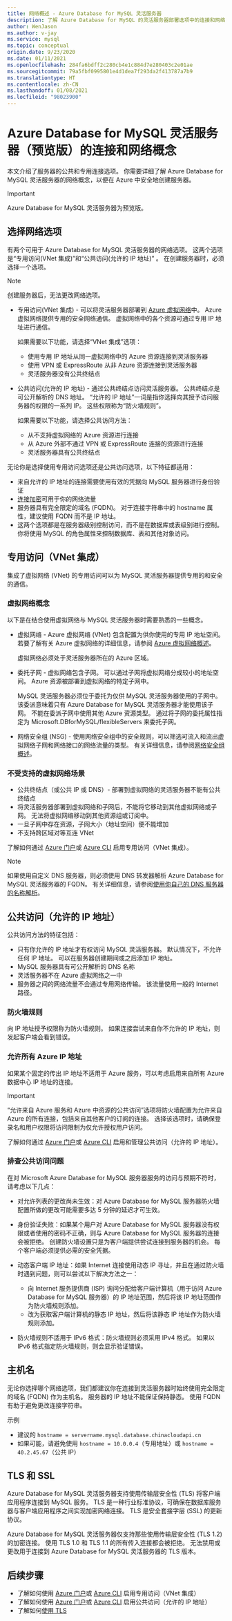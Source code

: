 ```yaml
---
title: 网络概述 - Azure Database for MySQL 灵活服务器
description: 了解 Azure Database for MySQL 的灵活服务器部署选项中的连接和网络选项
author: WenJason
ms.author: v-jay
ms.service: mysql
ms.topic: conceptual
origin.date: 9/23/2020
ms.date: 01/11/2021
ms.openlocfilehash: 284fa6bdff2c280cb4e1c884d7e280403c2e01ae
ms.sourcegitcommit: 79a5fbf0995801e4d1dea7f293da2f413787a7b9
ms.translationtype: HT
ms.contentlocale: zh-CN
ms.lasthandoff: 01/08/2021
ms.locfileid: "98023900"
---
```

# <a name="connectivity-and-networking-concepts-for-azure-database-for-mysql---flexible-server-preview"></a>Azure Database for MySQL 灵活服务器（预览版）的连接和网络概念

本文介绍了服务器的公共和专用连接选项。 你需要详细了解 Azure Database for MySQL 灵活服务器的网络概念，以便在 Azure 中安全地创建服务器。

> [!IMPORTANT]
> Azure Database for MySQL 灵活服务器为预览版。

## <a name="choosing-a-networking-option"></a>选择网络选项
有两个可用于 Azure Database for MySQL 灵活服务器的网络选项。 这两个选项是“专用访问(VNet 集成)”和“公共访问(允许的 IP 地址)” 。 在创建服务器时，必须选择一个选项。 

> [!NOTE]
> 创建服务器后，无法更改网络选项。 

* 专用访问(VNet 集成) - 可以将灵活服务器部署到 [Azure 虚拟网络](../../virtual-network/virtual-networks-overview.md)中。 Azure 虚拟网络提供专用的安全网络通信。 虚拟网络中的各个资源可通过专用 IP 地址进行通信。

   如果需要以下功能，请选择“VNet 集成”选项：
   * 使用专用 IP 地址从同一虚拟网络中的 Azure 资源连接到灵活服务器
   * 使用 VPN 或 ExpressRoute 从非 Azure 资源连接到灵活服务器
   * 灵活服务器没有公共终结点

* 公共访问(允许的 IP 地址) - 通过公共终结点访问灵活服务器。 公共终结点是可公开解析的 DNS 地址。 “允许的 IP 地址”一词是指你选择向其授予访问服务器的权限的一系列 IP。 这些权限称为“防火墙规则”。 

   如果需要以下功能，请选择公共访问方法：
   * 从不支持虚拟网络的 Azure 资源进行连接
   * 从 Azure 外部不通过 VPN 或 ExpressRoute 连接的资源进行连接 
   * 灵活服务器具有公共终结点

无论你是选择使用专用访问选项还是公共访问选项，以下特征都适用：
* 来自允许的 IP 地址的连接需要使用有效的凭据向 MySQL 服务器进行身份验证
* [连接加密](#tls-and-ssl)可用于你的网络流量
* 服务器具有完全限定的域名 (FQDN)。 对于连接字符串中的 hostname 属性，建议使用 FQDN 而不是 IP 地址。
* 这两个选项都是在服务器级别控制访问，而不是在数据库或表级别进行控制。 你将使用 MySQL 的角色属性来控制数据库、表和其他对象访问。


## <a name="private-access-vnet-integration"></a>专用访问（VNet 集成）
集成了虚拟网络 (VNet) 的专用访问可以为 MySQL 灵活服务器提供专用的和安全的通信。

### <a name="virtual-network-concepts"></a>虚拟网络概念
以下是在结合使用虚拟网络与 MySQL 灵活服务器时需要熟悉的一些概念。

* 虚拟网络 - Azure 虚拟网络 (VNet) 包含配置为供你使用的专用 IP 地址空间。 若要了解有关 Azure 虚拟网络的详细信息，请参阅 [Azure 虚拟网络概述](../../virtual-network/virtual-networks-overview.md)。

    虚拟网络必须处于灵活服务器所在的 Azure 区域。


* 委托子网 - 虚拟网络包含子网。 可以通过子网将虚拟网络分成较小的地址空间。 Azure 资源被部署到虚拟网络的特定子网中。 

   MySQL 灵活服务器必须位于委托为仅供 MySQL 灵活服务器使用的子网中。 该委派意味着只有 Azure Database for MySQL 灵活服务器才能使用该子网。 不能在委派子网中使用其他 Azure 资源类型。 通过将子网的委托属性指定为 Microsoft.DBforMySQL/flexibleServers 来委托子网。

* 网络安全组 (NSG) - 使用网络安全组中的安全规则，可以筛选可流入和流出虚拟网络子网和网络接口的网络流量的类型。 有关详细信息，请参阅[网络安全组概述](../../virtual-network/network-security-groups-overview.md)。


### <a name="unsupported-virtual-network-scenarios"></a>不受支持的虚拟网络场景
* 公共终结点（或公共 IP 或 DNS）- 部署到虚拟网络的灵活服务器不能有公共终结点
* 将灵活服务器部署到虚拟网络和子网后，不能将它移动到其他虚拟网络或子网。 无法将虚拟网络移动到其他资源组或订阅中。
* 一旦子网中存在资源，子网大小（地址空间）便不能增加
* 不支持跨区域对等互连 VNet

了解如何通过 [Azure 门户](how-to-manage-virtual-network-portal.md)或 [Azure CLI](how-to-manage-virtual-network-cli.md) 启用专用访问（VNet 集成）。

> [!NOTE]
> 如果使用自定义 DNS 服务器，则必须使用 DNS 转发器解析 Azure Database for MySQL 灵活服务器的 FQDN。 有关详细信息，请参阅[使用你自己的 DNS 服务器的名称解析](../../virtual-network/virtual-networks-name-resolution-for-vms-and-role-instances.md#name-resolution-that-uses-your-own-dns-server)。

## <a name="public-access-allowed-ip-addresses"></a>公共访问（允许的 IP 地址）
公共访问方法的特征包括：
* 只有你允许的 IP 地址才有权访问 MySQL 灵活服务器。 默认情况下，不允许任何 IP 地址。 可以在服务器创建期间或之后添加 IP 地址。
* MySQL 服务器具有可公开解析的 DNS 名称
* 灵活服务器不在 Azure 虚拟网络之一中
* 服务器之间的网络流量不会通过专用网络传输。 该流量使用一般的 Internet 路径。

### <a name="firewall-rules"></a>防火墙规则
向 IP 地址授予权限称为防火墙规则。 如果连接尝试来自你不允许的 IP 地址，则发起客户端会看到错误。


### <a name="allowing-all-azure-ip-addresses"></a>允许所有 Azure IP 地址
如果某个固定的传出 IP 地址不适用于 Azure 服务，可以考虑启用来自所有 Azure 数据中心 IP 地址的连接。

> [!IMPORTANT]
> “允许来自 Azure 服务和 Azure 中资源的公共访问”选项将防火墙配置为允许来自 Azure 的所有连接，包括来自其他客户的订阅的连接。 选择该选项时，请确保登录名和用户权限将访问限制为仅允许授权用户访问。

了解如何通过 [Azure 门户](how-to-manage-firewall-portal.md)或 [Azure CLI](how-to-manage-firewall-cli.md) 启用和管理公共访问（允许的 IP 地址）。


### <a name="troubleshooting-public-access-issues"></a>排查公共访问问题
在对 Microsoft Azure Database for MySQL 服务器服务的访问与预期不符时，请考虑以下几点：

* 对允许列表的更改尚未生效：对 Azure Database for MySQL 服务器防火墙配置所做的更改可能需要多达 5 分钟的延迟才可生效。

* 身份验证失败：如果某个用户对 Azure Database for MySQL 服务器没有权限或者使用的密码不正确，则与 Azure Database for MySQL 服务器的连接会被拒绝。 创建防火墙设置只是为客户端提供尝试连接到服务器的机会。 每个客户端必须提供必需的安全凭据。

* 动态客户端 IP 地址：如果 Internet 连接使用动态 IP 寻址，并且在通过防火墙时遇到问题，则可以尝试以下解决方法之一：

   * 向 Internet 服务提供商 (ISP) 询问分配给客户端计算机（用于访问 Azure Database for MySQL 服务器）的 IP 地址范围，然后将该 IP 地址范围作为防火墙规则添加。
   * 改为获取客户端计算机的静态 IP 地址，然后将该静态 IP 地址作为防火墙规则添加。
  
* 防火墙规则不适用于 IPv6 格式：防火墙规则必须采用 IPv4 格式。 如果以 IPv6 格式指定防火墙规则，则会显示验证错误。


## <a name="hostname"></a>主机名
无论你选择哪个网络选项，我们都建议你在连接到灵活服务器时始终使用完全限定的域名 (FQDN) 作为主机名。 服务器的 IP 地址不能保证保持静态。 使用 FQDN 有助于避免更改连接字符串。 

示例
* 建议的 `hostname = servername.mysql.database.chinacloudapi.cn`
* 如果可能，请避免使用 `hostname = 10.0.0.4`（专用地址）或 `hostname = 40.2.45.67`（公共 IP）



## <a name="tls-and-ssl"></a>TLS 和 SSL
Azure Database for MySQL 灵活服务器支持使用传输层安全性 (TLS) 将客户端应用程序连接到 MySQL 服务。 TLS 是一种行业标准协议，可确保在数据库服务器与客户端应用程序之间实现加密网络连接。 TLS 是安全套接字层 (SSL) 的更新协议。

Azure Database for MySQL 灵活服务器仅支持那些使用传输层安全性 (TLS 1.2) 的加密连接。 使用 TLS 1.0 和 TLS 1.1 的所有传入连接都会被拒绝。 无法禁用或更改用于连接到 Azure Database for MySQL 灵活服务器的 TLS 版本。


## <a name="next-steps"></a>后续步骤
* 了解如何使用 [Azure 门户](how-to-manage-virtual-network-portal.md)或 [Azure CLI](how-to-manage-virtual-network-cli.md) 启用专用访问（VNet 集成）
* 了解如何使用 [Azure 门户](how-to-manage-firewall-portal.md)或 [Azure CLI](how-to-manage-firewall-cli.md) 启用公共访问（允许的 IP 地址）
* 了解如何[使用 TLS](how-to-connect-tls-ssl.md)
